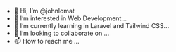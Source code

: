 - 👋 Hi, I’m @johnlomat
- 👀 I’m interested in Web Development...
- 🌱 I’m currently learning in Laravel and Tailwind CSS...
- 💞️ I’m looking to collaborate on ...
- 📫 How to reach me ...

<!---
johnlomat/johnlomat is a ✨ special ✨ repository because its `README.md` (this file) appears on your GitHub profile.
You can click the Preview link to take a look at your changes.
--->
